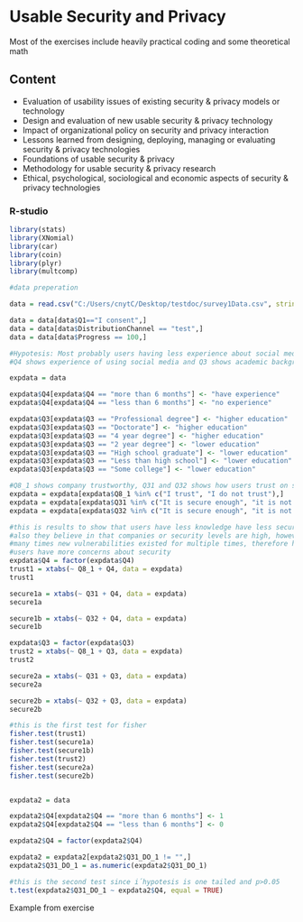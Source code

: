 # Usable Security and Privacy


Most of the exercises include heavily practical coding and some theoretical math


## Content

- Evaluation of usability issues of existing security & privacy models or technology
- Design and evaluation of new usable security & privacy technology
- Impact of organizational policy on security and privacy interaction
- Lessons learned from designing, deploying, managing or evaluating security & privacy technologies
- Foundations of usable security & privacy 
- Methodology for usable security & privacy research
- Ethical, psychological, sociological and economic aspects of security & privacy technologies


### R-studio

```r
library(stats)
library(XNomial)
library(car)
library(coin)
library(plyr)
library(multcomp)

#data preperation

data = read.csv("C:/Users/cnytC/Desktop/testdoc/survey1Data.csv", stringsAsFactors = FALSE)

data = data[data$Q1=="I consent",]
data = data[data$DistributionChannel == "test",]
data = data[data$Progress == 100,]

#Hypotesis: Most probably users having less experience about social media have less concerns about security
#Q4 shows experience of using social media and Q3 shows academic background 

expdata = data

expdata$Q4[expdata$Q4 == "more than 6 months"] <- "have experience"
expdata$Q4[expdata$Q4 == "less than 6 months"] <- "no experience"

expdata$Q3[expdata$Q3 == "Professional degree"] <- "higher education"
expdata$Q3[expdata$Q3 == "Doctorate"] <- "higher education"
expdata$Q3[expdata$Q3 == "4 year degree"] <- "higher education"
expdata$Q3[expdata$Q3 == "2 year degree"] <- "lower education"
expdata$Q3[expdata$Q3 == "High school graduate"] <- "lower education"
expdata$Q3[expdata$Q3 == "Less than high school"] <- "lower education"
expdata$Q3[expdata$Q3 == "Some college"] <- "lower education"

#Q8_1 shows company trustworthy, Q31 and Q32 shows how users trust on security
expdata = expdata[expdata$Q8_1 %in% c("I trust", "I do not trust"),]
expdata = expdata[expdata$Q31 %in% c("It is secure enough", "it is not secure enough"),]
expdata = expdata[expdata$Q32 %in% c("It is secure enough", "it is not secure enough"),]

#this is results to show that users have less knowledge have less security concerns because they trust more on companies
#also they believe in that companies or security levels are high, however there are some security vulnerabilities that
#many times new vulnerabilities existed for multiple times, therefore having higher educational or using applications more
#users have more concerns about security
expdata$Q4 = factor(expdata$Q4)
trust1 = xtabs(~ Q8_1 + Q4, data = expdata)
trust1

secure1a = xtabs(~ Q31 + Q4, data = expdata)
secure1a

secure1b = xtabs(~ Q32 + Q4, data = expdata)
secure1b

expdata$Q3 = factor(expdata$Q3)
trust2 = xtabs(~ Q8_1 + Q3, data = expdata)
trust2

secure2a = xtabs(~ Q31 + Q3, data = expdata)
secure2a

secure2b = xtabs(~ Q32 + Q3, data = expdata)
secure2b

#this is the first test for fisher
fisher.test(trust1)
fisher.test(secure1a)
fisher.test(secure1b)
fisher.test(trust2)
fisher.test(secure2a)
fisher.test(secure2b)


expdata2 = data

expdata2$Q4[expdata2$Q4 == "more than 6 months"] <- 1
expdata2$Q4[expdata2$Q4 == "less than 6 months"] <- 0

expdata2$Q4 = factor(expdata2$Q4)

expdata2 = expdata2[expdata2$Q31_DO_1 != "",]
expdata2$Q31_DO_1 = as.numeric(expdata2$Q31_DO_1)

#this is the second test since i´hypotesis is one tailed and p>0.05
t.test(expdata2$Q31_DO_1 ~ expdata2$Q4, equal = TRUE)
```

Example from exercise